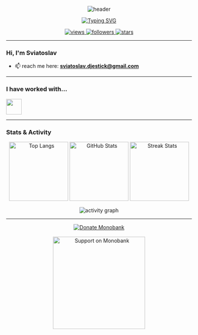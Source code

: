 <!-- Profile Header -->
<p align="center">
  <img src="https://capsule-render.vercel.app/api?type=venom&height=240&color=0:0e75b6,100:111827&text=Sviatoslav%20%7C%20djestick&fontColor=ffffff&fontSize=48&animation=fadeIn" alt="header"/>
</p>

<p align="center">
  <a href="https://github.com/djestick">
    <img src="https://readme-typing-svg.herokuapp.com?duration=2500&pause=700&center=true&vCenter=true&width=650&lines=Coffee+first+—+code+after+☕;Building+tournament+HUDs+for+CS2+🎮;Designing+clean+UI+with+Tailwind+and+Figma+💡;Sometimes+coder,+sometimes+designer+🎨;I+break+things+—+then+fix+them+better+🧠;OpenHUD+is+my+digital+playground+🕹️" alt="Typing SVG"/>
  </a>
</p>

<p align="center">
  <a href="https://komarev.com/ghpvc/?username=djestick">
    <img src="https://komarev.com/ghpvc/?username=djestick&label=Profile%20views&color=0e75b6&style=flat" alt="views"/>
  </a>
  <a href="https://github.com/djestick?tab=followers">
    <img alt="followers" src="https://img.shields.io/github/followers/djestick?logo=github&style=flat">
  </a>
  <a href="https://github.com/djestick">
    <img alt="stars" src="https://img.shields.io/github/stars/djestick?affiliations=OWNER%2CCOLLABORATOR&style=flat">
  </a>
</p>

---

### Hi, I'm Sviatoslav

- 📫 reach me here: **sviatoslav.djestick@gmail.com**

---

### I have worked with…
<p>
  <img src="https://skillicons.dev/icons?i=ts,js,react,next,vue,tailwind,nodejs,express,py,linux,html,css,electron,figma,photoshop,illustrator,blender,androidstudio,mongodb,mysql,firebase,git,vite" height="42" />
</p>

---

### Stats & Activity
<div align="center">

<!-- Top Languages -->
<img height="160" src="https://github-readme-stats.vercel.app/api/top-langs?username=djestick&layout=compact&show_icons=true&theme=transparent" alt="Top Langs"/>

<!-- Profile Stats -->
<img height="160" src="https://github-readme-stats.vercel.app/api?username=djestick&show_icons=true&theme=transparent&rank_icon=github" alt="GitHub Stats"/>

<!-- Streak -->
<img height="160" src="https://streak-stats.demolab.com?user=djestick&mode=weekly&theme=transparent" alt="Streak Stats"/>

</div>


<p align="center">
  <img src="https://github-readme-activity-graph.vercel.app/graph?username=djestick&theme=github-compact&hide_border=true" alt="activity graph"/>
</p>

<!-- Footer line -->
---

<p align="center">
  <a href="https://send.monobank.ua/jar/6cSkmWzhNV" target="_blank">
    <img src="https://img.shields.io/badge/💸%20Support%20via-Monobank-0e75b6?style=for-the-badge" alt="Donate Monobank" />
  </a>
  <br><br>
  <a href="https://send.monobank.ua/jar/6cSkmWzhNV" target="_blank">
    <img src="https://i.ibb.co/0VD342yw/image-6.png" width="250" alt="Support on Monobank"/>
  </a>
</p>

